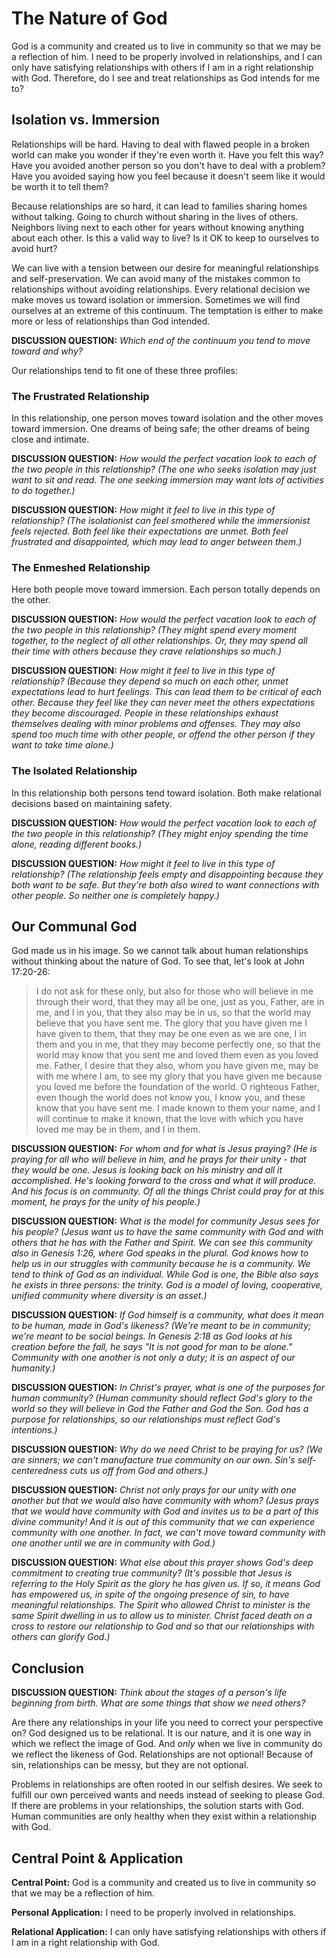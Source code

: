 # The Nature of God

God is a community and created us to live in community so that we may be a reflection of him. I need to be properly involved in relationships, and I can only have satisfying relationships with others if I am in a right relationship with God. Therefore, do I see and treat relationships as God intends for me to?

## Isolation vs. Immersion

Relationships will be hard. Having to deal with flawed people in a broken world can make you wonder if they're even worth it. Have you felt this way? Have you avoided another person so you don't have to deal with a problem? Have you avoided saying how you feel because it doesn't seem like it would be worth it to tell them?

Because relationships are so hard, it can lead to families sharing homes without talking. Going to church without sharing in the lives of others. Neighbors living next to each other for years without knowing anything about each other. Is this a valid way to live? Is it OK to keep to ourselves to avoid hurt?

We can live with a tension between our desire for meaningful relationships and self-preservation. We can avoid many of the mistakes common to relationships without avoiding relationships. Every relational decision we make moves us toward isolation or immersion. Sometimes we will find ourselves at an extreme of this continuum. The temptation is either to make more or less of relationships than God intended.

**DISCUSSION QUESTION:** *Which end of the continuum you tend to move toward and why?*

Our relationships tend to fit one of these three profiles:

### The Frustrated Relationship

In this relationship, one person moves toward isolation and the other moves toward immersion. One dreams of being safe; the other dreams of being close and intimate.

**DISCUSSION QUESTION:** *How would the perfect vacation look to each of the two people in this relationship? (The one who seeks isolation may just want to sit and read. The one seeking immersion may want lots of activities to do together.)*

**DISCUSSION QUESTION:** *How might it feel to live in this type of relationship? (The isolationist can feel smothered while the immersionist feels rejected. Both feel like their expectations are unmet. Both feel frustrated and disappointed, which may lead to anger between them.)*

### The Enmeshed Relationship

Here both people move toward immersion. Each person totally depends on the other.

**DISCUSSION QUESTION:** *How would the perfect vacation look to each of the two people in this relationship? (They might spend every moment together, to the neglect of all other relationships. Or, they may spend all their time with others because they crave relationships so much.)*

**DISCUSSION QUESTION:** *How might it feel to live in this type of relationship? (Because they depend so much on each other, unmet expectations lead to hurt feelings. This can lead them to be critical of each other. Because they feel like they can never meet the others expectations they become discouraged. People in these relationships exhaust themselves dealing with minor problems and offenses. They may also spend too much time with other people, or offend the other person if they want to take time alone.)*

### The Isolated Relationship

In this relationship both persons tend toward isolation. Both make relational decisions based on maintaining safety.

**DISCUSSION QUESTION:** *How would the perfect vacation look to each of the two people in this relationship? (They might enjoy spending the time alone, reading different books.)*

**DISCUSSION QUESTION:** *How might it feel to live in this type of relationship? (The relationship feels empty and disappointing because they both want to be safe. But they're both also wired to want connections with other people. So neither one is completely happy.)*

## Our Communal God

God made us in his image. So we cannot talk about human relationships without thinking about the nature of God. To see that, let's look at John 17:20-26:

> I do not ask for these only, but also for those who will believe in me through their word, that they may all be one, just as you, Father, are in me, and I in you, that they also may be in us, so that the world may believe that you have sent me. The glory that you have given me I have given to them, that they may be one even as we are one, I in them and you in me, that they may become perfectly one, so that the world may know that you sent me and loved them even as you loved me. Father, I desire that they also, whom you have given me, may be with me where I am, to see my glory that you have given me because you loved me before the foundation of the world. O righteous Father, even though the world does not know you, I know you, and these know that you have sent me. I made known to them your name, and I will continue to make it known, that the love with which you have loved me may be in them, and I in them.

**DISCUSSION QUESTION:** *For whom and for what is Jesus praying? (He is praying for all who will believe in him, and he prays for their unity - that they would be one. Jesus is looking back on his ministry and all it accomplished. He's looking forward to the cross and what it will produce. And his focus is on community. Of all the things Christ could pray for at this moment, he prays for the unity of his people.)*

**DISCUSSION QUESTION:** *What is the model for community Jesus sees for his people? (Jesus want us to have the same community with God and with others that he has with the Father and Spirit. We can see this community also in Genesis 1:26, where God speaks in the plural. God knows how to help us in our struggles with community because he is a community. We tend to think of God as an individual. While God is one, the Bible also says he exists in three persons: the trinity. God is a model of loving, cooperative, unified community where diversity is an asset.)*

**DISCUSSION QUESTION:** *If God himself is a community, what does it mean to be human, made in God's likeness? (We're meant to be in community; we're meant to be social beings. In Genesis 2:18 as God looks at his creation before the fall, he says "It is not good for man to be alone." Community with one another is not only a duty; it is an aspect of our humanity.)*

**DISCUSSION QUESTION:** *In Christ's prayer, what is one of the purposes for human community? (Human community should reflect God's glory to the world so they will believe in God the Father and God the Son. God has a purpose for relationships, so our relationships must reflect God's intentions.)*

**DISCUSSION QUESTION:** *Why do we need Christ to be praying for us? (We are sinners; we can't manufacture true community on our own. Sin's self-centeredness cuts us off from God and others.)*

**DISCUSSION QUESTION:** *Christ not only prays for our unity with one another but that we would also have community with whom? (Jesus prays that we would have community with God and invites us to be a part of this divine community! And it is out of this community that we can experience community with one another. In fact, we can't move toward community with one another until we are in community with God.)*

**DISCUSSION QUESTION:** *What else about this prayer shows God's deep commitment to creating true community? (It's possible that Jesus is referring to the Holy Spirit as the glory he has given us. If so, it means God has empowered us, in spite of the ongoing presence of sin, to have meaningful relationships. The Spirit who allowed Christ to minister is the same Spirit dwelling in us to allow us to minister. Christ faced death on a cross to restore our relationship to God and so that our relationships with others can glorify God.)*

## Conclusion

**DISCUSSION QUESTION:** *Think about the stages of a person's life beginning from birth. What are some things that show we need others?*

Are there any relationships in your life you need to correct your perspective on? God designed us to be relational. It is our nature, and it is one way in which we reflect the image of God. And *only* when we live in community do we reflect the likeness of God. Relationships are not optional! Because of sin, relationships can be messy, but they are not optional.

Problems in relationships are often rooted in our selfish desires. We seek to fulfill our own perceived wants and needs instead of seeking to please God. If there are problems in your relationships, the solution starts with God. Human communities are only healthy when they exist within a relationship with God.

## Central Point & Application

**Central Point:** God is a community and created us to live in community so that we may be a reflection of him.

**Personal Application:** I need to be properly  involved in relationships.

**Relational Application:** I can only have satisfying relationships with others if I am in a right relationship with God.
